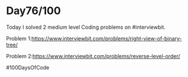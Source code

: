 
# Day76/100

Today I solved 2 medium level Coding problems on #interviewbit.

Problem 1:https://www.interviewbit.com/problems/right-view-of-binary-tree/

Problem 2:https://www.interviewbit.com/problems/reverse-level-order/





#100DaysOfCode
